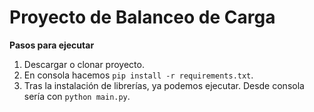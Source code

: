 # Proyecto de Balanceo de Carga
**Pasos para ejecutar**
1. Descargar o clonar proyecto.
2. En consola hacemos ```pip install -r requirements.txt```.
3. Tras la instalación de librerías, ya podemos ejecutar. Desde consola sería con ```python main.py```.
